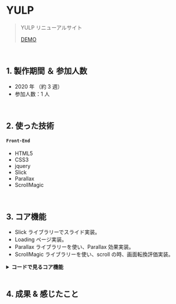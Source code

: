 # YULP

> YULP リニューアルサイト
>
> [DEMO](https://bit.ly/3PdYaIR)

</br>

## 1. 製作期間 ＆ 参加人数

- 2020 年 （約 3 週）
- 参加人数：1 人

</br>

## 2. 使った技術

#### `Front-End`

- HTML5
- CSS3
- jquery
- Slick
- Parallax
- ScrollMagic

<br>

## 3. コア機能

- Slick ライブラリーでスライド実装。
- Loading ページ実装。
- Parallax ライブラリーを使い、Parallax 効果実装。
- ScrollMagic ライブラリーを使い、scroll の時、画面転換評価実装。

<details>
	<summary><b>コードで見るコア機能</b></summary>
  
  ### 3.1. スライド
  - **Slickライブラリー** :pushpin: [コード確認](https://github.com/hi1004/YULP-App/blob/main/index.html#L21-L50)
  ### 3.1. Loading
  - **Loading** :pushpin: [コード確認](https://github.com/hi1004/YULP-App/blob/main/index.html#L21-L50)
</details>
<br>

## 4. 成果 & 感じたこと
